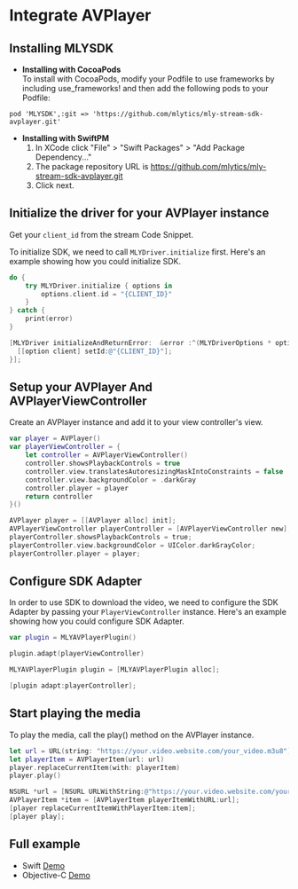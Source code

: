 # Integrate AVPlayer

## Installing MLYSDK

- **Installing with CocoaPods**  
  To install with CocoaPods, modify your Podfile to use frameworks by including use_frameworks! and then add the following pods to your Podfile:

```shell
pod 'MLYSDK',:git => 'https://github.com/mlytics/mly-stream-sdk-avplayer.git'
```

- **Installing with SwiftPM**
  1. In XCode click "File" > "Swift Packages" > "Add Package Dependency..."
  2. The package repository URL is <https://github.com/mlytics/mly-stream-sdk-avplayer.git>
  3. Click next.

## Initialize the driver for your AVPlayer instance

Get your `client_id` from the stream Code Snippet.

To initialize SDK, we need to call `MLYDriver.initialize` first. Here's an example showing how you could initialize SDK.

```swift
do {
    try MLYDriver.initialize { options in
        options.client.id = "{CLIENT_ID}" 
    }
} catch {
    print(error)
}
```
```objectivec
[MLYDriver initializeAndReturnError:  &error :^(MLYDriverOptions * option) {
  [[option client] setId:@"{CLIENT_ID}"];
}];
```

## Setup your AVPlayer And AVPlayerViewController

Create an AVPlayer instance and add it to your view controller's view.

```swift
var player = AVPlayer()
var playerViewController = {
    let controller = AVPlayerViewController()
    controller.showsPlaybackControls = true
    controller.view.translatesAutoresizingMaskIntoConstraints = false
    controller.view.backgroundColor = .darkGray
    controller.player = player
    return controller
}()
```
```objectivec
AVPlayer player = [[AVPlayer alloc] init];
AVPlayerViewController playerController = [AVPlayerViewController new];
playerController.showsPlaybackControls = true;
playerController.view.backgroundColor = UIColor.darkGrayColor;
playerController.player = player;
```

## Configure SDK Adapter

In order to use SDK to download the video, we need to configure the SDK Adapter by passing your `PlayerViewController` instance.  Here's an example showing how you could configure SDK Adapter.

```swift
var plugin = MLYAVPlayerPlugin()

plugin.adapt(playerViewController)
```
```objectivec
MLYAVPlayerPlugin plugin = [MLYAVPlayerPlugin alloc];

[plugin adapt:playerController];
```

## Start playing the media

To play the media, call the play() method on the AVPlayer instance.

```swift
let url = URL(string: "https://your.video.website.com/your_video.m3u8")!
let playerItem = AVPlayerItem(url: url)
player.replaceCurrentItem(with: playerItem)
player.play()
```
```objectivec
NSURL *url = [NSURL URLWithString:@"https://your.video.website.com/your_video.m3u8"];
AVPlayerItem *item = [AVPlayerItem playerItemWithURL:url];
[player replaceCurrentItemWithPlayerItem:item];
[player play];
```

## Full example

- Swift [Demo](https://github.com/mlytics/mly-stream-sdk-avplayer/tree/main/examples/swift-demo)
- Objective-C [Demo](https://github.com/mlytics/mly-stream-sdk-avplayer/tree/main/examples/objective-c-demo)
